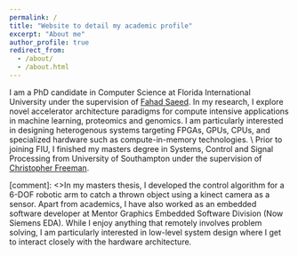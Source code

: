 ```yaml
---
permalink: /
title: "Website to detail my academic profile"
excerpt: "About me"
author_profile: true
redirect_from: 
  - /about/
  - /about.html
---
```


I am a PhD candidate in Computer Science at Florida International University under the supervision of [Fahad Saeed](https://prof-s.github.io/). In my research, I explore novel accelerator architecture paradigms for compute intensive applications in machine learning, proteomics and genomics. 
I am particularly interested in designing heterogenous systems targeting FPGAs, GPUs, CPUs, and specialized hardware such as compute-in-memory technologies. 
\\
Prior to joining FIU, I finished my masters degree in Systems, Control and Signal Processing from University of Southampton under the supervision of [Christopher Freeman](https://ctfreeman.wordpress.com/). 

[comment]: <>In my masters thesis, I developed the control algorithm for a 6-DOF robotic arm to catch a thrown object using a kinect camera as a sensor. 
Apart from academics, I have also worked as an embedded software developer at Mentor Graphics Embedded Software Division (Now Siemens EDA). While I enjoy anything that remotely involves problem solving, I am particularly interested in 
low-level system design where I get to interact closely with the hardware architecture.  
